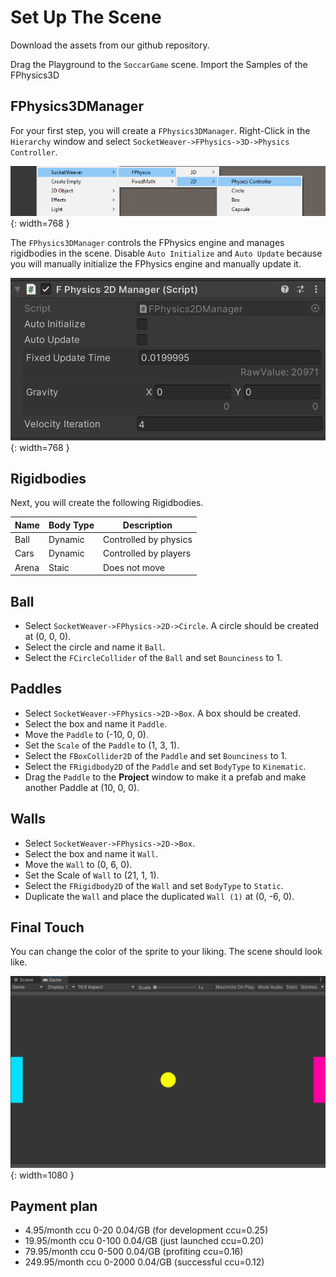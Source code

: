 # **Set Up The Scene**

Download the assets from our github repository.

Drag the Playground to the `SoccarGame` scene.
Import the Samples of the FPhysics3D

## **FPhysics3DManager**
For your first step, you will create a `FPhysics3DManager`. Right-Click in the `Hierarchy` window and select `SocketWeaver->FPhysics->3D->Physics Controller`.

![img](./../../assets/pong2d/pong2d_fphysics.png){: width=768 }

The `FPhysics3DManager` controls the FPhysics engine and manages rigidbodies in the scene. 
Disable `Auto Initialize` and `Auto Update` because you will manually initialize the FPhysics engine and manually update it.

![img](./../../assets/pong2d/pong2d_fphysicsmanager.png){: width=768 }

## **Rigidbodies**

Next, you will create the following Rigidbodies.

Name    | Body Type | Description
--------| --------- | ----------------
Ball    | Dynamic   | Controlled by physics
Cars | Dynamic | Controlled by players
Arena   | Staic     | Does not move

## **Ball**

- Select `SocketWeaver->FPhysics->2D->Circle`. A circle should be created at (0, 0, 0). 
- Select the circle and name it `Ball`.
- Select the `FCircleCollider` of the `Ball` and set `Bounciness` to 1.

## **Paddles**

- Select `SocketWeaver->FPhysics->2D->Box`. A box should be created. 
- Select the box and name it `Paddle`.
- Move the `Paddle` to (-10, 0, 0).
- Set the `Scale` of the `Paddle` to (1, 3, 1).
- Select the `FBoxCollider2D` of the `Paddle` and set `Bounciness` to 1.
- Select the `FRigidbody2D` of the `Paddle` and set `BodyType` to `Kinematic`.
- Drag the `Paddle` to the **Project** window to make it a prefab and make another Paddle at (10, 0, 0).

## **Walls**

- Select `SocketWeaver->FPhysics->2D->Box`.
- Select the box and name it `Wall`.
- Move the `Wall` to (0, 6, 0).
- Set the Scale of `Wall` to (21, 1, 1).
- Select the `FRigidbody2D` of the `Wall` and set `BodyType` to `Static`.
- Duplicate the `Wall` and place the duplicated `Wall (1)` at (0, -6, 0).

## **Final Touch**
You can change the color of the sprite to your liking. The scene should look like.

![img](./../../assets/pong2d/finaltouch.png){: width=1080 }

## **Payment plan**
- 4.95/month ccu 0-20 0.04/GB (for development ccu=0.25)
- 19.95/month ccu 0-100 0.04/GB  (just launched ccu=0.20)
- 79.95/month ccu 0-500 0.04/GB (profiting ccu=0.16)
- 249.95/month ccu 0-2000 0.04/GB (successful ccu=0.12)
